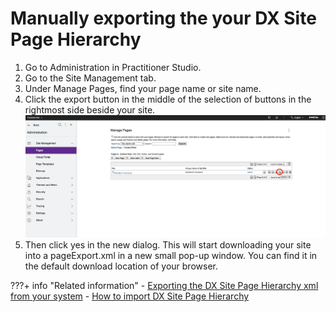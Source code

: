 
# Manually exporting the your DX Site Page Hierarchy

   1. Go to Administration in Practitioner Studio.
   2. Go to the Site Management tab.
   3. Under Manage Pages, find your page name or site name.
   4. Click the export button in the middle of the selection of buttons in the rightmost side beside your site.
      ![Export Site](../../images/19export_page.png)
   5. Then click yes in the new dialog. This will start downloading your site into a pageExport.xml in a new small pop-up window. You can find it in the default download location of your browser. 

???+ info "Related information"
      - [Exporting the DX Site Page Hierarchy xml from your system](export_site_page_hierarchy.md)
      - [How to import DX Site Page Hierarchy](import_site_page_hierarchy.md)